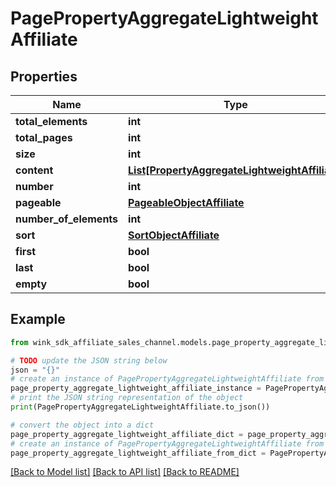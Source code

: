 # PagePropertyAggregateLightweightAffiliate


## Properties

Name | Type | Description | Notes
------------ | ------------- | ------------- | -------------
**total_elements** | **int** |  | [optional] 
**total_pages** | **int** |  | [optional] 
**size** | **int** |  | [optional] 
**content** | [**List[PropertyAggregateLightweightAffiliate]**](PropertyAggregateLightweightAffiliate.md) |  | [optional] 
**number** | **int** |  | [optional] 
**pageable** | [**PageableObjectAffiliate**](PageableObjectAffiliate.md) |  | [optional] 
**number_of_elements** | **int** |  | [optional] 
**sort** | [**SortObjectAffiliate**](SortObjectAffiliate.md) |  | [optional] 
**first** | **bool** |  | [optional] 
**last** | **bool** |  | [optional] 
**empty** | **bool** |  | [optional] 

## Example

```python
from wink_sdk_affiliate_sales_channel.models.page_property_aggregate_lightweight_affiliate import PagePropertyAggregateLightweightAffiliate

# TODO update the JSON string below
json = "{}"
# create an instance of PagePropertyAggregateLightweightAffiliate from a JSON string
page_property_aggregate_lightweight_affiliate_instance = PagePropertyAggregateLightweightAffiliate.from_json(json)
# print the JSON string representation of the object
print(PagePropertyAggregateLightweightAffiliate.to_json())

# convert the object into a dict
page_property_aggregate_lightweight_affiliate_dict = page_property_aggregate_lightweight_affiliate_instance.to_dict()
# create an instance of PagePropertyAggregateLightweightAffiliate from a dict
page_property_aggregate_lightweight_affiliate_from_dict = PagePropertyAggregateLightweightAffiliate.from_dict(page_property_aggregate_lightweight_affiliate_dict)
```
[[Back to Model list]](../README.md#documentation-for-models) [[Back to API list]](../README.md#documentation-for-api-endpoints) [[Back to README]](../README.md)


